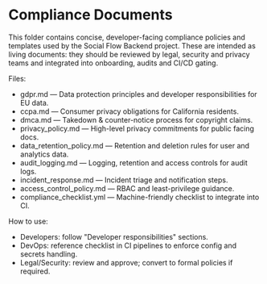 # Compliance Documents

This folder contains concise, developer-facing compliance policies and templates
used by the Social Flow Backend project. These are intended as living documents:
they should be reviewed by legal, security and privacy teams and integrated into
onboarding, audits and CI/CD gating.

Files:
- gdpr.md — Data protection principles and developer responsibilities for EU data.
- ccpa.md — Consumer privacy obligations for California residents.
- dmca.md — Takedown & counter-notice process for copyright claims.
- privacy_policy.md — High-level privacy commitments for public facing docs.
- data_retention_policy.md — Retention and deletion rules for user and analytics data.
- audit_logging.md — Logging, retention and access controls for audit logs.
- incident_response.md — Incident triage and notification steps.
- access_control_policy.md — RBAC and least-privilege guidance.
- compliance_checklist.yml — Machine-friendly checklist to integrate into CI.

How to use:
- Developers: follow "Developer responsibilities" sections.
- DevOps: reference checklist in CI pipelines to enforce config and secrets handling.
- Legal/Security: review and approve; convert to formal policies if required.
